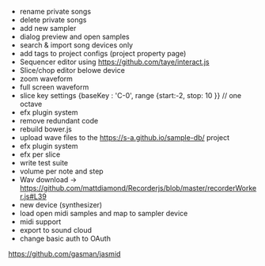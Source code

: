  - rename  private songs	
 - delete  private songs	
 - add new sampler
 - dialog preview and open samples
 - search & import song devices only
 - add tags to project configs (project property page) 
 - Sequencer editor using https://github.com/taye/interact.js
 - Slice/chop editor belowe device
 - zoom waveform
 - full screen waveform
 - slice key settings {baseKey : 'C-0', range {start:-2, stop: 10 }} // one octave
 - efx plugin system
 - remove redundant code
 - rebuild bower.js
 - upload wave files to the https://s-a.github.io/sample-db/ project
 - efx plugin system
 - efx per slice
 - write test suite
 - volume per note and step
 - Wav download -> https://github.com/mattdiamond/Recorderjs/blob/master/recorderWorker.js#L39
 - new device (synthesizer)
 - load open midi samples and map to sampler device
 - midi support
 - export to sound cloud
 - change basic auth to OAuth
 
 https://github.com/gasman/jasmid 
